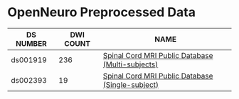 # OpenNeuro Preprocessed Data

|       DS NUMBER       |       DWI COUNT       |               NAME            |
|-----------------|-----------------------|-------------------------------|
| ds001919 | 236 | [Spinal Cord MRI Public Database (Multi-subjects)](https://openneuro.org/datasets/ds001919/) | 
| ds002393 | 19 | [Spinal Cord MRI Public Database (Single-subject)](https://openneuro.org/datasets/ds002393/) | 


